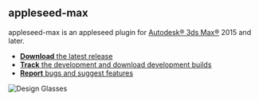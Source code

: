 ## appleseed-max

appleseed-max is an appleseed plugin for [Autodesk® 3ds Max®](http://www.autodesk.com/products/3ds-max/overview) 2015 and later.

* [**Download** the latest release](https://github.com/appleseedhq/appleseed-max/releases/latest/)
* [**Track** the development and download development builds](https://forum.appleseedhq.net/t/3ds-max-plugin-development/109)
* [**Report** bugs and suggest features](https://github.com/appleseedhq/appleseed-max/issues)

![Design Glasses](https://raw.githubusercontent.com/appleseedhq/appleseedhq.github.io/master/img/renders/design_glasses.png)
